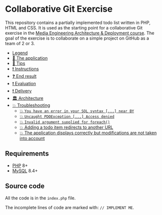 # Collaborative Git Exercise

This repository contains a partially implemented todo list written in PHP, HTML
and CSS. It is used as the starting point for a collaborative Git exercise in
the [Media Engineering Architecture & Deployment course][archidep]. The goal of
the exercise is to collaborate on a simple project on GitHub as a team of 2 or
3.

<!-- START doctoc generated TOC please keep comment here to allow auto update -->
<!-- DON'T EDIT THIS SECTION, INSTEAD RE-RUN doctoc TO UPDATE -->

- [Legend](#legend)
- [:gem: The application](#gem-the-application)
- [:gem: Tips](#gem-tips)
- [:exclamation: Instructions](#exclamation-instructions)
- [:question: End result](#question-end-result)
- [:exclamation: Evaluation](#exclamation-evaluation)
- [:exclamation: Delivery](#exclamation-delivery)
- [:classical_building: Architecture](#classical_building-architecture)
- [:boom: Troubleshooting](#boom-troubleshooting)
  - [:boom: `You have an error in your SQL syntax [...] near BY`](#boom-you-have-an-error-in-your-sql-syntax--near-by)
  - [:boom: `Uncaught PDOException [...] Access denied`](#boom-uncaught-pdoexception--access-denied)
  - [:boom: `Invalid argument supplied for foreach()`](#boom-invalid-argument-supplied-for-foreach)
  - [:boom: Adding a todo item redirects to another URL](#boom-adding-a-todo-item-redirects-to-another-url)
  - [:boom: The application displays correctly but modifications are not taken into account](#boom-the-application-displays-correctly-but-modifications-are-not-taken-into-account)

<!-- END doctoc generated TOC please keep comment here to allow auto update -->

## Requirements

* [PHP][php] 8+
* [MySQL][mysql] 8.4+

## Source code

All the code is in the `index.php` file.

The incomplete lines of code are marked with: `// IMPLEMENT ME`.

[archidep]: https://archidep.ch
[mysql]: https://www.mysql.com
[php]: https://www.php.net
